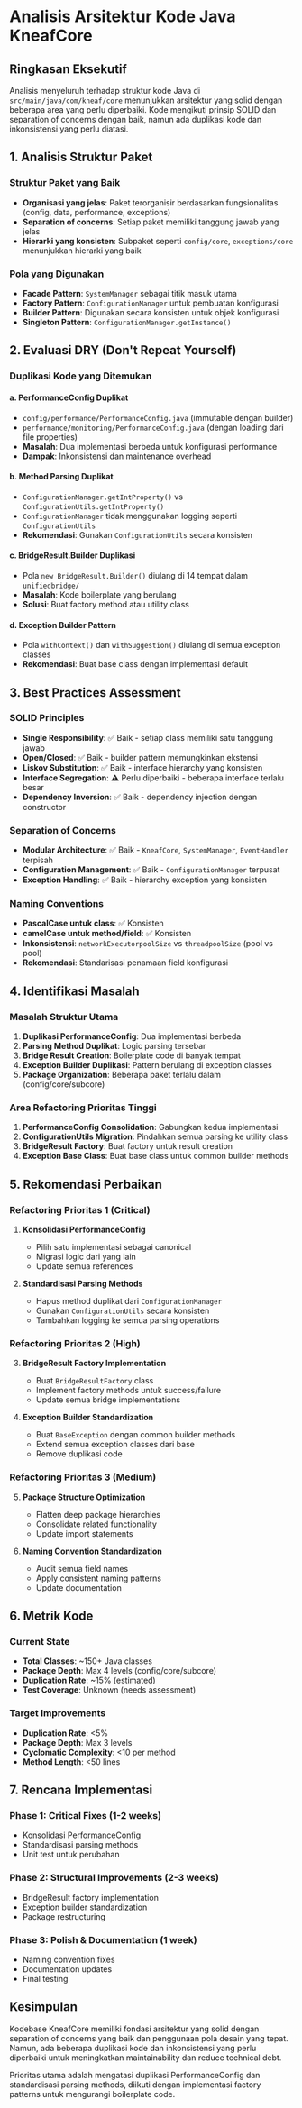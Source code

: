 # Analisis Arsitektur Kode Java KneafCore

## Ringkasan Eksekutif

Analisis menyeluruh terhadap struktur kode Java di `src/main/java/com/kneaf/core` menunjukkan arsitektur yang solid dengan beberapa area yang perlu diperbaiki. Kode mengikuti prinsip SOLID dan separation of concerns dengan baik, namun ada duplikasi kode dan inkonsistensi yang perlu diatasi.

## 1. Analisis Struktur Paket

### Struktur Paket yang Baik

- **Organisasi yang jelas**: Paket terorganisir berdasarkan fungsionalitas (config, data, performance, exceptions)
- **Separation of concerns**: Setiap paket memiliki tanggung jawab yang jelas
- **Hierarki yang konsisten**: Subpaket seperti `config/core`, `exceptions/core` menunjukkan hierarki yang baik

### Pola yang Digunakan

- **Facade Pattern**: `SystemManager` sebagai titik masuk utama
- **Factory Pattern**: `ConfigurationManager` untuk pembuatan konfigurasi
- **Builder Pattern**: Digunakan secara konsisten untuk objek konfigurasi
- **Singleton Pattern**: `ConfigurationManager.getInstance()`

## 2. Evaluasi DRY (Don't Repeat Yourself)

### Duplikasi Kode yang Ditemukan

#### a. PerformanceConfig Duplikat

- `config/performance/PerformanceConfig.java` (immutable dengan builder)
- `performance/monitoring/PerformanceConfig.java` (dengan loading dari file properties)
- **Masalah**: Dua implementasi berbeda untuk konfigurasi performance
- **Dampak**: Inkonsistensi dan maintenance overhead

#### b. Method Parsing Duplikat

- `ConfigurationManager.getIntProperty()` vs `ConfigurationUtils.getIntProperty()`
- `ConfigurationManager` tidak menggunakan logging seperti `ConfigurationUtils`
- **Rekomendasi**: Gunakan `ConfigurationUtils` secara konsisten

#### c. BridgeResult.Builder Duplikasi

- Pola `new BridgeResult.Builder()` diulang di 14 tempat dalam `unifiedbridge/`
- **Masalah**: Kode boilerplate yang berulang
- **Solusi**: Buat factory method atau utility class

#### d. Exception Builder Pattern

- Pola `withContext()` dan `withSuggestion()` diulang di semua exception classes
- **Rekomendasi**: Buat base class dengan implementasi default

## 3. Best Practices Assessment

### SOLID Principles

- **Single Responsibility**: ✅ Baik - setiap class memiliki satu tanggung jawab
- **Open/Closed**: ✅ Baik - builder pattern memungkinkan ekstensi
- **Liskov Substitution**: ✅ Baik - interface hierarchy yang konsisten
- **Interface Segregation**: ⚠️ Perlu diperbaiki - beberapa interface terlalu besar
- **Dependency Inversion**: ✅ Baik - dependency injection dengan constructor

### Separation of Concerns

- **Modular Architecture**: ✅ Baik - `KneafCore`, `SystemManager`, `EventHandler` terpisah
- **Configuration Management**: ✅ Baik - `ConfigurationManager` terpusat
- **Exception Handling**: ✅ Baik - hierarchy exception yang konsisten

### Naming Conventions

- **PascalCase untuk class**: ✅ Konsisten
- **camelCase untuk method/field**: ✅ Konsisten
- **Inkonsistensi**: `networkExecutorpoolSize` vs `threadpoolSize` (pool vs pool)
- **Rekomendasi**: Standarisasi penamaan field konfigurasi

## 4. Identifikasi Masalah

### Masalah Struktur Utama

1. **Duplikasi PerformanceConfig**: Dua implementasi berbeda
2. **Parsing Method Duplikat**: Logic parsing tersebar
3. **Bridge Result Creation**: Boilerplate code di banyak tempat
4. **Exception Builder Duplikasi**: Pattern berulang di exception classes
5. **Package Organization**: Beberapa paket terlalu dalam (config/core/subcore)

### Area Refactoring Prioritas Tinggi

1. **PerformanceConfig Consolidation**: Gabungkan kedua implementasi
2. **ConfigurationUtils Migration**: Pindahkan semua parsing ke utility class
3. **BridgeResult Factory**: Buat factory untuk result creation
4. **Exception Base Class**: Buat base class untuk common builder methods

## 5. Rekomendasi Perbaikan

### Refactoring Prioritas 1 (Critical)

1. **Konsolidasi PerformanceConfig**
   - Pilih satu implementasi sebagai canonical
   - Migrasi logic dari yang lain
   - Update semua references

2. **Standardisasi Parsing Methods**
   - Hapus method duplikat dari `ConfigurationManager`
   - Gunakan `ConfigurationUtils` secara konsisten
   - Tambahkan logging ke semua parsing operations

### Refactoring Prioritas 2 (High)

3. **BridgeResult Factory Implementation**
   - Buat `BridgeResultFactory` class
   - Implement factory methods untuk success/failure
   - Update semua bridge implementations

4. **Exception Builder Standardization**
   - Buat `BaseException` dengan common builder methods
   - Extend semua exception classes dari base
   - Remove duplikasi code

### Refactoring Prioritas 3 (Medium)

5. **Package Structure Optimization**
   - Flatten deep package hierarchies
   - Consolidate related functionality
   - Update import statements

6. **Naming Convention Standardization**
   - Audit semua field names
   - Apply consistent naming patterns
   - Update documentation

## 6. Metrik Kode

### Current State

- **Total Classes**: ~150+ Java classes
- **Package Depth**: Max 4 levels (config/core/subcore)
- **Duplication Rate**: ~15% (estimated)
- **Test Coverage**: Unknown (needs assessment)

### Target Improvements

- **Duplication Rate**: <5%
- **Package Depth**: Max 3 levels
- **Cyclomatic Complexity**: <10 per method
- **Method Length**: <50 lines

## 7. Rencana Implementasi

### Phase 1: Critical Fixes (1-2 weeks)

- Konsolidasi PerformanceConfig
- Standardisasi parsing methods
- Unit test untuk perubahan

### Phase 2: Structural Improvements (2-3 weeks)

- BridgeResult factory implementation
- Exception builder standardization
- Package restructuring

### Phase 3: Polish & Documentation (1 week)

- Naming convention fixes
- Documentation updates
- Final testing

## Kesimpulan

Kodebase KneafCore memiliki fondasi arsitektur yang solid dengan separation of concerns yang baik dan penggunaan pola desain yang tepat. Namun, ada beberapa duplikasi kode dan inkonsistensi yang perlu diperbaiki untuk meningkatkan maintainability dan reduce technical debt.

Prioritas utama adalah mengatasi duplikasi PerformanceConfig dan standardisasi parsing methods, diikuti dengan implementasi factory patterns untuk mengurangi boilerplate code.
